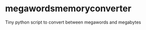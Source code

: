 megawordsmemoryconverter
========================

Tiny python script to convert between megawords and megabytes

